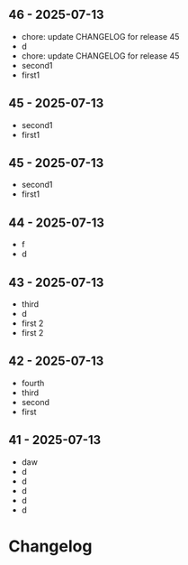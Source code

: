 ## 46 - 2025-07-13

- chore: update CHANGELOG for release 45
- d
- chore: update CHANGELOG for release 45
- second1
- first1

## 45 - 2025-07-13

- second1
- first1

## 45 - 2025-07-13

- second1
- first1

## 44 - 2025-07-13

- f
- d

## 43 - 2025-07-13

- third
- d
- first 2
- first 2

## 42 - 2025-07-13

- fourth
- third
- second
- first

## 41 - 2025-07-13

- daw
- d
- d
- d
- d
- d

# Changelog

